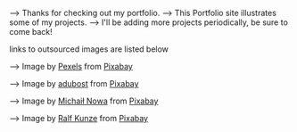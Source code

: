 --> Thanks for checking out my portfolio.
--> This Portfolio site illustrates some of my projects. 
--> I'll be adding more projects periodically, be sure to come back!

links to outsourced images are listed below 

--> Image by <a href="https://pixabay.com/users/pexels-2286921/?utm_source=link-attribution&amp;utm_medium=referral&amp;utm_campaign=image&amp;utm_content=1867026">Pexels</a> from <a href="https://pixabay.com//?utm_source=link-attribution&amp;utm_medium=referral&amp;utm_campaign=image&amp;utm_content=1867026">Pixabay</a>

--> Image by <a href="https://pixabay.com/users/adubost-3665801/?utm_source=link-attribution&amp;utm_medium=referral&amp;utm_campaign=image&amp;utm_content=1791799">adubost</a> from <a href="https://pixabay.com//?utm_source=link-attribution&amp;utm_medium=referral&amp;utm_campaign=image&amp;utm_content=1791799">Pixabay</a>

--> Image by <a href="https://pixabay.com/users/shotput-112268/?utm_source=link-attribution&amp;utm_medium=referral&amp;utm_campaign=image&amp;utm_content=424564">Michaił Nowa</a> from <a href="https://pixabay.com//?utm_source=link-attribution&amp;utm_medium=referral&amp;utm_campaign=image&amp;utm_content=424564">Pixabay</a>

--> Image by <a href="https://pixabay.com/users/realworkhard-23566/?utm_source=link-attribution&amp;utm_medium=referral&amp;utm_campaign=image&amp;utm_content=110850">Ralf Kunze</a> from <a href="https://pixabay.com//?utm_source=link-attribution&amp;utm_medium=referral&amp;utm_campaign=image&amp;utm_content=110850">Pixabay</a>